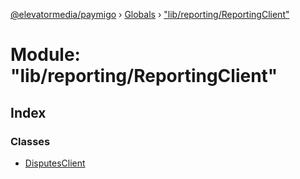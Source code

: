 [@elevatormedia/paymigo](../README.md) › [Globals](../globals.md) › ["lib/reporting/ReportingClient"](_lib_reporting_reportingclient_.md)

# Module: "lib/reporting/ReportingClient"

## Index

### Classes

-   [DisputesClient](../classes/_lib_reporting_reportingclient_.disputesclient.md)
